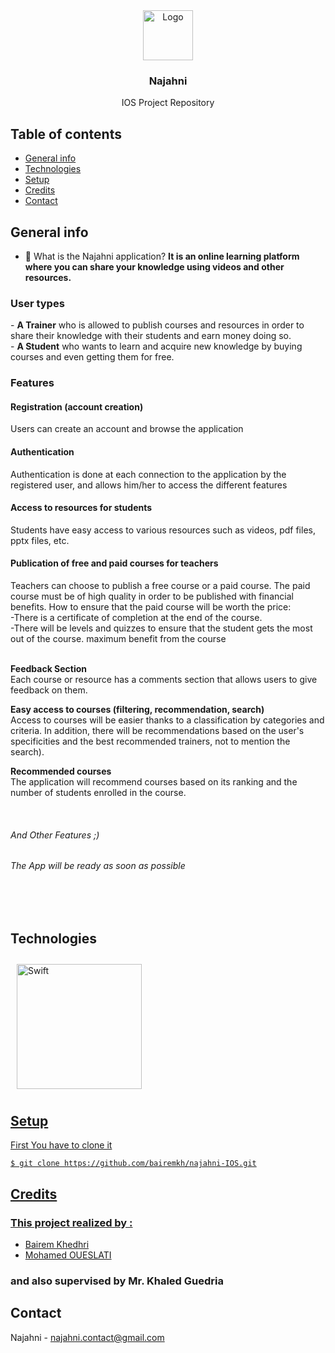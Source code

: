 
<div align="center">
  <a href="https://github.com/github_username/repo_name">
    <img src="https://res.cloudinary.com/dns52wnzn/image/upload/v1672413659/image-1_rkfgvr.png?fbclid=IwAR1mErlsMIVU6Tw0W49net-E_YijYgppbwhsKszQYp9QiaAWpivjeGrT1ss" alt="Logo" width="80">
  </a>

<h3 align="center">Najahni</h3>

  <p align="center">
    IOS Project Repository
  </p>
</div>

## Table of contents
* [General info](#general-info)
* [Technologies](#technologies)
* [Setup](#setup)
* [Credits](#credits)
* [Contact](#contact)

## General info

- 🔭 What is the Najahni application? **It is an online learning platform where you can share your knowledge using videos and other resources.**

<h3 align="left">User types</h3>
- <b>A Trainer</b> who is allowed to publish courses and resources in order to share their knowledge with their students and earn money doing so.
<br>
- <b>A Student</b> who wants to learn and acquire new knowledge by buying courses and even getting them for free.
<br>
<h3 align="left">Features</h3>
<h4 align="left">Registration (account creation)</h4>
Users can create an account and browse the application

<h4 align="left">Authentication</h4> 
Authentication is done at each connection to the application by the registered user, and allows him/her to access the different features

<h4 align="left">Access to resources for students</h4> 
Students have easy access to various resources such as videos, pdf files, pptx files, etc.

<h4 align="left">Publication of free and paid courses for teachers</h4>
Teachers can choose to publish a free course or a paid course. The paid course must be of high quality in order to be published with financial benefits.
How to ensure that the paid course will be worth the price:
<br>
  -There is a certificate of completion at the end of the course.<br>
  -There will be levels and quizzes to ensure that the student gets the most out of the course.
    maximum benefit from the course
    <br> <br>

**Feedback Section**
<br>
Each course or resource has a comments section that allows users to give feedback on them.
<br>

**Easy access to courses (filtering, recommendation, search)**
<br>
Access to courses will be easier thanks to a classification by categories and criteria. In addition, there will be recommendations based on the user's specificities and the best recommended trainers, not to mention the search).

**Recommended courses**
<br>
The application will recommend courses based on its ranking and the number of students enrolled in the course.

<br>
<h6> And Other Features ;) </h6>
<h6> The App will be ready as soon as possible </h6>
<br> <br>

## Technologies
<a href="https://developer.apple.com/swift/" target="_blank"><img style="margin: 10px" src="https://profilinator.rishav.dev/skills-assets/swift-original-wordmark.svg" alt="Swift" height="200" />

## Setup

First You have to clone it
```
$ git clone https://github.com/bairemkh/najahni-IOS.git
```

## Credits
<h3 align="left">This project realized by :</h3>
<ul>
  <li><a href="https://www.linkedin.com/in/bairem-khedhri">Bairem Khedhri</a></li>
  <li><a href="https://www.linkedin.com/in/mohamed-oueslati-aa1a531b4/">Mohamed OUESLATI</a></li>
</ul>
<h3 align="left">and also supervised by Mr. Khaled Guedria</h3>

## Contact

Najahni - najahni.contact@gmail.com
